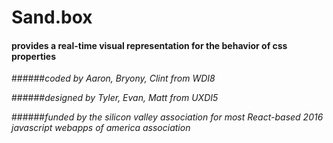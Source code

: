 # Sand.box
#### provides a real-time visual representation for the behavior of css properties

######*coded by Aaron, Bryony, Clint from WDI8*

######*designed by Tyler, Evan, Matt from UXDI5*

######*funded by the silicon valley association for most React-based 2016 javascript webapps of america association*
